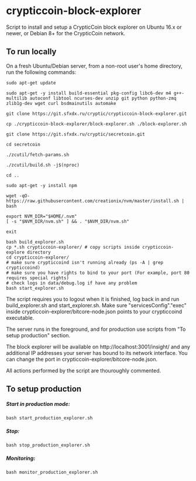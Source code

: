 # crypticcoin-block-explorer

Script to install and setup a CrypticCoin block explorer on Ubuntu 16.x or newer, or Debian 8+ for the CrypticCoin network.

## To run locally

On a fresh Ubuntu/Debian server, from a non-root user's home directory, run the following commands:
```
sudo apt-get update

sudo apt-get -y install build-essential pkg-config libc6-dev m4 g++-multilib autoconf libtool ncurses-dev unzip git python python-zmq zlib1g-dev wget curl bsdmainutils automake

git clone https://git.sfxdx.ru/cryptic/crypticcoin-block-explorer.git

cp ./crypticcoin-block-explorer/block-explorer.sh ./block-explorer.sh

git clone https://git.sfxdx.ru/cryptic/secretcoin.git

cd secretcoin

./zcutil/fetch-params.sh

./zcutil/build.sh -j$(nproc)

cd ..

sudo apt-get -y install npm

wget -qO- https://raw.githubusercontent.com/creationix/nvm/master/install.sh | bash

export NVM_DIR="$HOME/.nvm"
[ -s "$NVM_DIR/nvm.sh" ] && . "$NVM_DIR/nvm.sh"

exit

bash build_explorer.sh
cp *.sh crypticcoin-explorer/ # copy scripts inside crypticcoin-explore directory
cd crypticcoin-explorer/
# make sure crypticcoind isn't running already (ps -A | grep crypticcoind)
# make sure you have rights to bind to your port (For example, port 80 requires special rights)
# check logs in data/debug.log if have any problem
bash start_explorer.sh

```
The script requires you to logout when it is finished, log back in and run build_explorer.sh and start_explorer.sh. Make sure "servicesConfig"."exec" inside crypticcoin-explorer/bitcore-node.json points to your crypticcoind executable.

The server runs in the foreground, and for production use scripts from "To setup production" section.

The block explorer will be available on http://localhost:3001/insight/ and any additional IP addresses your server has bound to its network interface. You can change the port in crypticcoin-explorer/bitcore-node.json.

All actions performed by the script are thouroughly commented. 

## To setup production

##### Start in production mode:
```
bash start_production_explorer.sh
```
##### Stop:
```
bash stop_production_explorer.sh
```
##### Monitoring:
```
bash monitor_production_explorer.sh
```



